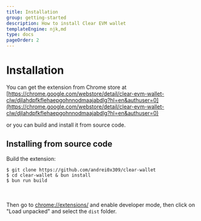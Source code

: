 ```yaml
---
title: Installation
group: getting-started
description: How to install Clear EVM wallet
templateEngine: njk,md
type: docs
pageOrder: 2
---
```


# Installation

You can get the extension from Chrome store at [https://chrome.google.com/webstore/detail/clear-evm-wallet-clw/djlahdpfkflehaepgohnnodmaajabdlg?hl=en&authuser=0](https://chrome.google.com/webstore/detail/clear-evm-wallet-clw/djlahdpfkflehaepgohnnodmaajabdlg?hl=en&authuser=0)

or you can build and install it from source code.

## Installing from source code

Build the extension:

```shell
$ git clone https://github.com/andrei0x309/clear-wallet
$ cd clear-wallet & bun install
$ bun run build
```

<br/><br/>
Then go to [chrome://extensions/](chrome://extensions/) and enable developer mode, then click on "Load unpacked" and select the `dist` folder.
